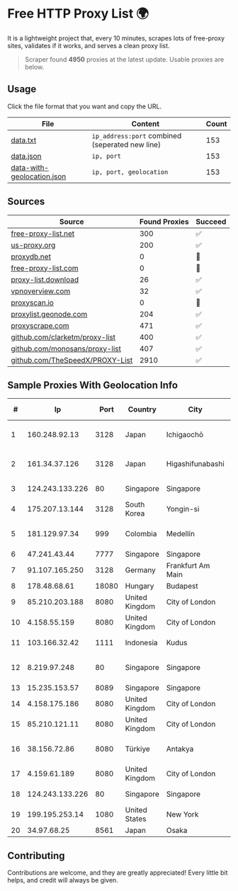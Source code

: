 
# Free HTTP Proxy List 🌍

It is a lightweight project that, every 10 minutes, scrapes lots of free-proxy sites, validates if it works, and serves a clean proxy list.


> Scraper found **4950** proxies at the latest update. Usable proxies are below.

## Usage

Click the file format that you want and copy the URL.


|File|Content|Count|
|----|-------|-----|
|[data.txt](https://raw.githubusercontent.com/themiralay/Proxy-List-World/master/data.txt)|`ip_address:port` combined (seperated new line)|153|
|[data.json](https://raw.githubusercontent.com/themiralay/Proxy-List-World/master/data.json)|`ip, port`|153|
|[data-with-geolocation.json](https://raw.githubusercontent.com/themiralay/Proxy-List-World/master/data-with-geolocation.json)|`ip, port, geolocation`|153|

## Sources

|Source|Found Proxies|Succeed|
|------|-------------|-------|
|[free-proxy-list.net](https://free-proxy-list.net)|300|✅|
|[us-proxy.org](https://www.us-proxy.org)|200|✅|
|[proxydb.net](http://proxydb.net)|0|🚫|
|[free-proxy-list.com](https://free-proxy-list.com/?page=&port=&type%5B%5D=http&type%5B%5D=https&up_time=0&search=Search)|0|🚫|
|[proxy-list.download](https://www.proxy-list.download/HTTP)|26|✅|
|[vpnoverview.com](https://vpnoverview.com/privacy/anonymous-browsing/free-proxy-servers)|32|✅|
|[proxyscan.io](https://www.proxyscan.io)|0|🚫|
|[proxylist.geonode.com](https://proxylist.geonode.com/api/proxy-list?limit=300&page=1&sort_by=lastChecked&sort_type=desc&protocols=http,https)|204|✅|
|[proxyscrape.com](https://api.proxyscrape.com/v2/?request=displayproxies&protocol=http&timeout=10000&country=all&ssl=all&anonymity=all)|471|✅|
|[github.com/clarketm/proxy-list](https://raw.githubusercontent.com/clarketm/proxy-list/master/proxy-list-raw.txt)|400|✅|
|[github.com/monosans/proxy-list](https://raw.githubusercontent.com/monosans/proxy-list/main/proxies/http.txt)|407|✅|
|[github.com/TheSpeedX/PROXY-List](https://raw.githubusercontent.com/TheSpeedX/PROXY-List/master/http.txt)|2910|✅|


## Sample Proxies With Geolocation Info

|#|Ip|Port|Country|City|Internet Service Provider|
|-|--|----|-------|----|-------------------------|
|1|160.248.92.13|3128|Japan|Ichigaochō|NTT PC Communications, Inc.|
|2|161.34.37.126|3128|Japan|Higashifunabashi|NTT PC Communications, Inc.|
|3|124.243.133.226|80|Singapore|Singapore|Huawei International Pte. Ltd.|
|4|175.207.13.144|3128|South Korea|Yongin-si|Korea Telecom|
|5|181.129.97.34|999|Colombia|Medellín|EPM Telecomunicaciones S.A. E.S.P.|
|6|47.241.43.44|7777|Singapore|Singapore|Alibaba Cloud LLC|
|7|91.107.165.250|3128|Germany|Frankfurt Am Main|Hetzner Online AG|
|8|178.48.68.61|18080|Hungary|Budapest|UPC|
|9|85.210.203.188|8080|United Kingdom|City of London|Microsoft Corporation|
|10|4.158.55.159|8080|United Kingdom|City of London|Microsoft Corporation|
|11|103.166.32.42|1111|Indonesia|Kudus|PT Daniswara Citra Informatika|
|12|8.219.97.248|80|Singapore|Singapore|Alibaba Cloud (Singapore) Private Limited|
|13|15.235.153.57|8089|Singapore|Singapore|OVH Hosting|
|14|4.158.175.186|8080|United Kingdom|City of London|Microsoft Corporation|
|15|85.210.121.11|8080|United Kingdom|City of London|Microsoft Corporation|
|16|38.156.72.86|8080|Türkiye|Antakya|High Speed Telekomunikasyon ve Hab. Hiz. Ltd. Sti.|
|17|4.159.61.189|8080|United Kingdom|City of London|Microsoft Corporation|
|18|124.243.133.226|80|Singapore|Singapore|Huawei International Pte. Ltd.|
|19|199.195.253.14|1080|United States|New York|FranTech Solutions|
|20|34.97.68.25|8561|Japan|Osaka|Google LLC|



## Contributing

Contributions are welcome, and they are greatly appreciated! Every
little bit helps, and credit will always be given.

